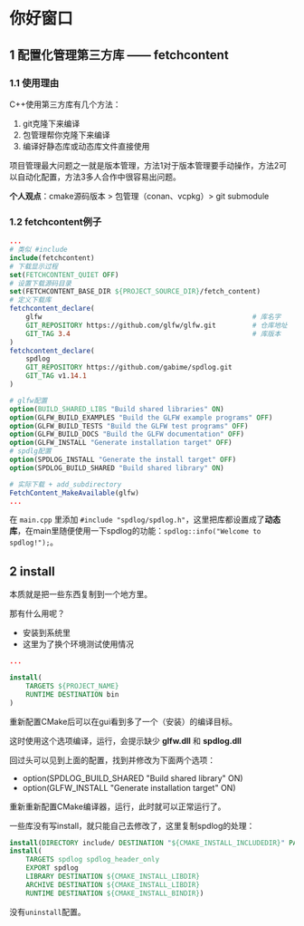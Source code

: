 # 你好窗口
## 1 配置化管理第三方库 —— fetchcontent
### 1.1 使用理由
C++使用第三方库有几个方法：
1. git克隆下来编译
2. 包管理帮你克隆下来编译
3. 编译好静态库或动态库文件直接使用

项目管理最大问题之一就是版本管理，方法1对于版本管理要手动操作，方法2可以自动化配置，方法3多人合作中很容易出问题。

**个人观点**：cmake源码版本 > 包管理（conan、vcpkg）> git submodule

### 1.2 fetchcontent例子
```cmake
...
# 类似 #include
include(fetchcontent)
# 下载显示过程
set(FETCHCONTENT_QUIET OFF)
# 设置下载源码目录
set(FETCHCONTENT_BASE_DIR ${PROJECT_SOURCE_DIR}/fetch_content)
# 定义下载库
fetchcontent_declare(
    glfw													# 库名字
    GIT_REPOSITORY https://github.com/glfw/glfw.git			# 仓库地址
    GIT_TAG 3.4												# 库版本
)
fetchcontent_declare(
    spdlog
    GIT_REPOSITORY https://github.com/gabime/spdlog.git
    GIT_TAG v1.14.1
)

# glfw配置
option(BUILD_SHARED_LIBS "Build shared libraries" ON)
option(GLFW_BUILD_EXAMPLES "Build the GLFW example programs" OFF)
option(GLFW_BUILD_TESTS "Build the GLFW test programs" OFF)
option(GLFW_BUILD_DOCS "Build the GLFW documentation" OFF)
option(GLFW_INSTALL "Generate installation target" OFF)
# spdlg配置
option(SPDLOG_INSTALL "Generate the install target" OFF)
option(SPDLOG_BUILD_SHARED "Build shared library" ON)

# 实际下载 + add_subdirectory
FetchContent_MakeAvailable(glfw)
...
```

在 `main.cpp` 里添加 `#include "spdlog/spdlog.h"`，这里把库都设置成了**动态库**，在main里随便使用一下spdlog的功能：`spdlog::info("Welcome to spdlog!");`。

## 2 install
本质就是把一些东西复制到一个地方里。

那有什么用呢？
- 安装到系统里
- 这里为了换个环境测试使用情况

```cmake
...

install(
    TARGETS ${PROJECT_NAME}
    RUNTIME DESTINATION bin
)
```

重新配置CMake后可以在gui看到多了一个（安装）的编译目标。

这时使用这个选项编译，运行，会提示缺少 **glfw.dll** 和 **spdlog.dll**

回过头可以见到上面的配置，找到并修改为下面两个选项：
- option(SPDLOG_BUILD_SHARED "Build shared library" ON)
- option(GLFW_INSTALL "Generate installation target" ON)

重新重新配置CMake编译器，运行，此时就可以正常运行了。

一些库没有写install，就只能自己去修改了，这里复制spdlog的处理：
```cmake
install(DIRECTORY include/ DESTINATION "${CMAKE_INSTALL_INCLUDEDIR}" PATTERN "fmt/bundled" EXCLUDE)
install(
    TARGETS spdlog spdlog_header_only
    EXPORT spdlog
    LIBRARY DESTINATION ${CMAKE_INSTALL_LIBDIR}
    ARCHIVE DESTINATION ${CMAKE_INSTALL_LIBDIR}
    RUNTIME DESTINATION ${CMAKE_INSTALL_BINDIR})
```

没有`uninstall`配置。
